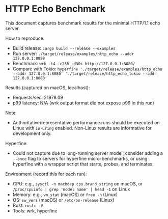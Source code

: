 # HTTP Echo Benchmark

This document captures benchmark results for the minimal HTTP/1.1 echo server.

How to reproduce:
- Build release: `cargo build --release --examples`
- Run server: `./target/release/examples/http_echo --addr 127.0.0.1:8080`
- Benchmark: `wrk -t4 -c256 -d30s http://127.0.0.1:8080/`
- Compare with Tokio: `hyperfine './target/release/examples/http_echo --addr 127.0.0.1:8080' './target/release/http_echo_tokio --addr 127.0.0.1:8080'`

Results (captured on macOS, localhost):
- Requests/sec: 21978.09
- p99 latency: N/A (wrk output format did not expose p99 in this run)

Note:
- Authoritative/representative performance runs should be executed on Linux with `io-uring` enabled. Non-Linux results are informative for development only.

Hyperfine:
- Could not capture due to long-running server model; consider adding a `--once` flag to servers for hyperfine micro-benchmarks, or using hyperfine with a wrapper script that starts, probes, and terminates.

Environment (record this for each run):
- CPU: e.g., `sysctl -n machdep.cpu.brand_string` on macOS, or `/proc/cpuinfo | grep 'model name' | head -1` on Linux
- Memory: e.g., `vm_stat` (macOS) or `free -h` (Linux)
- OS: `sw_vers` (macOS) or `/etc/os-release` (Linux)
- Rust: `rustc -V`
- Tools: wrk, hyperfine


